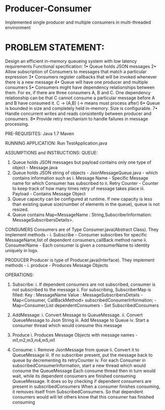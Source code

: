 # Producer-Consumer
Implemented single producer and multiple consumers in multi-threaded environment

# PROBLEM STATEMENT:
Design an efficient in-memory queueing system with low latency requirements
Functional specification:
	1•	Queue holds JSON messages
	2•	Allow subscription of Consumers to messages that match a particular expression
	3•	Consumers register callbacks that will be invoked whenever there is a new message
	4•	Queue will have one producer and multiple consumers
	5•	Consumers might have dependency relationships between them. For ex, if there are three consumers A, B and C. One dependency relationship can be that C     	    cannot consume a particular message before A and B have consumed it. C -> (A,B) (-> means must process after)
	6•	Queue is bounded in size and completely held in-memory. Size is configurable.
	7•	Handle concurrent writes and reads consistently between producer and consumers.
	8•	Provide retry mechanism to handle failures in message processing.

PRE-REQUISITES:
Java 1.7
Maven

RUNNING APPLICATION:
Run TestApplication.java

ASSUMPTIONS and INSTRUCTIONS:
QUEUE:
1. Queue holds JSON messages but payload contains only one type of object - Message.java
2. Queue holds JSON string of objects - JsonMessageQueue.java - which contains information such as
    i. Message Name  - Specific Message name for which Consumer has subscribed to
   ii. Retry Counter - Counter to keep track of how many times retry of message takes place
  iii. Payload       - Contains Message Object
3. Queue capacity can be configured at runtime. If new capacity is less than existing queue size(number of elements in the queue),
   queue is not resized.
4. Queue contains Map<MessageName : String,SubscriberInformation: MessageSubscribersDetails>.

CONSUMERS
Consumers are of Type Consumer.java(Abstract Class). They implement methods -
    i. Subscribe    - Consumer subscribes for specific MessageName,list of dependent consumers,callBack method name
   ii. ConsumerName - Each consumer is given a consumerName to identity uniquely in logs.

PRODUCER
Producer is type of Producer.java(Interface). They implement methods -
    i. produce   - Produces Message Objects

OPERATIONS:
1. Subscribe:
    i. If dependent consumers are not subscribed, consumer is not subscribed to the message
   ii. For subscribing, SubscriberMap is filled:
        Key   : MessageName
        Value : MessageSubscribersDetails - Map<Consumer, CallBackMethod> subscribedConsumerInformation;
                                          - Map<Consumer,List<DepdendentConsumers> dependentConsumers
                                          - Set<Consumers> SubscribedConsumers

2. AddMessage:
    i. Convert Message to QueueMessage.
   ii. Convert QueueMessage to Json String
  iii. Add Message to Queue
   iv. Start a consumer thread which would consume this message

3. Produce
    i. Produces Message Objects with message names - m1,m2,m3,m4,m5,m1

3. Consume:
    i. Remove JsonMessage from queue
   ii. Convert it to QueueMessage
  iii. If no subscriber present, put the message back to queue by decrementing its retryCounter
   iv. For each Consumer in subscribedConsumerInformation, start a new thread which would consume the QueueMessage
       Each consume thread then in turn would wait, while its dependent consumers are finished consuming QueueMessage.
       It does so by checking if dependent consumers are present in subscribedConsumers
       When a consumer finishes consuming, it removes itself from SubscribedConsumers. So that dependent consumers would
            will let others know that this consumer has finished consuming

